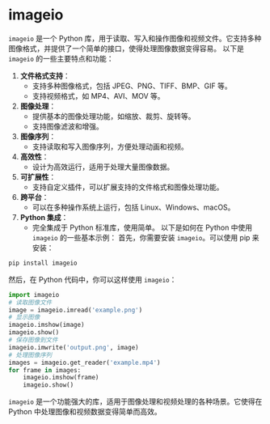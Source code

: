 # imageio

`imageio` 是一个 Python 库，用于读取、写入和操作图像和视频文件。它支持多种图像格式，并提供了一个简单的接口，使得处理图像数据变得容易。 以下是 `imageio` 的一些主要特点和功能：

1. **文件格式支持**：
   * 支持多种图像格式，包括 JPEG、PNG、TIFF、BMP、GIF 等。
   * 支持视频格式，如 MP4、AVI、MOV 等。
2. **图像处理**：
   * 提供基本的图像处理功能，如缩放、裁剪、旋转等。
   * 支持图像滤波和增强。
3. **图像序列**：
   * 支持读取和写入图像序列，方便处理动画和视频。
4. **高效性**：
   * 设计为高效运行，适用于处理大量图像数据。
5. **可扩展性**：
   * 支持自定义插件，可以扩展支持的文件格式和图像处理功能。
6. **跨平台**：
   * 可以在多种操作系统上运行，包括 Linux、Windows、macOS。
7. **Python 集成**：
   * 完全集成于 Python 标准库，使用简单。 以下是如何在 Python 中使用 `imageio` 的一些基本示例： 首先，你需要安装 `imageio`。可以使用 pip 来安装：

```bash
pip install imageio
```

然后，在 Python 代码中，你可以这样使用 `imageio`：

```python
import imageio
# 读取图像文件
image = imageio.imread('example.png')
# 显示图像
imageio.imshow(image)
imageio.show()
# 保存图像到文件
imageio.imwrite('output.png', image)
# 处理图像序列
images = imageio.get_reader('example.mp4')
for frame in images:
    imageio.imshow(frame)
    imageio.show()
```

`imageio` 是一个功能强大的库，适用于图像处理和视频处理的各种场景。它使得在 Python 中处理图像和视频数据变得简单而高效。
